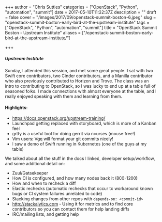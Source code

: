+++
author = "Chris Suttles"
categories = ["OpenStack", "Python", "automation", "summit"]
date = 2017-05-10T11:32:37Z
description = ""
draft = false
cover = "/images/2017/09/openstack-summit-boston-6.jpeg"
slug = "openstack-summit-boston-early-bird-at-the-upstream-institute"
tags = ["OpenStack", "Python", "automation", "summit"]
title = "OpenStack Summit Boston - Upstream Institute"
aliases = ["/openstack-summit-boston-early-bird-at-the-upstream-institute/"]

+++


##### Upstream Institute
Sunday, I attended this session, and met some great people. I sat with two Swift core contributors, two Cinder contributors, and a Manilla contributor who also previously contributed to Horizon and Trove. The class was  an intro to contributing to OpenStack, so I was lucky to end up at a table full of seasoned folks. I made connections with almost everyone at the table, and I really enjoyed speaking with them and learning from them.

#### Highlights:

* https://docs.openstack.org/upstream-training/
* Launchpad getting replaced with storyboard, which is more of a Kanban feel
* grtty is a useful tool for doing gerrit via ncurses (mouse free!)
* Vim users: Vgq will format your git commits nicely!
* I saw a demo of Swift running in Kubernetes (one of the guys at my table)

We talked about all the stuff in the docs I linked, developer setup/workflow, and some additional detail on:
* Zuul/Gataekeeper
* How CI is configured, and how many nodes back it (800-1200)
* How and when to recheck a diff
* Elastic rechecks (automatic rechecks that occur to workaround known bugs or CI system failures unrelated to code)
* Stacking changes from other repos with `depends-on: <commit-id>`
* http://stackalytics.com - Using it for metrics and to find core contributors so you can contact them for help landing diffs
* IRC/mailing lists, and getting help

